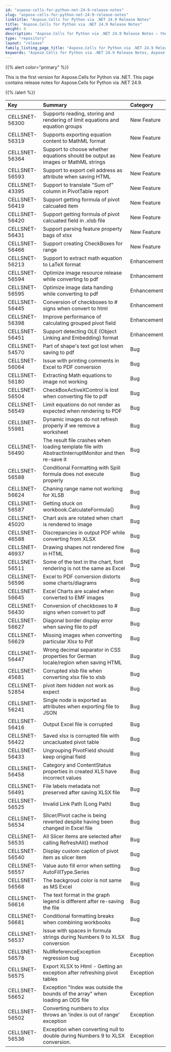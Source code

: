 ```yaml
---
id: "aspose-cells-for-python-net-24-9-release-notes"
slug: "aspose-cells-for-python-net-24-9-release-notes"
linktitle: "Aspose.Cells for Python via .NET 24.9 Release Notes"
title: "Aspose.Cells for Python via .NET 24.9 Release Notes"
weight: 4
description: "Aspose.Cells for Python via .NET 24.9 Release Notes – the latest enhancements, new features, and fixes."
type: "repository"
layout: "release"
family_listing_page_title: "Aspose.Cells for Python via .NET 24.9 Release Notes"
keywords: "Aspose.Cells for Python via .NET 24.9 Release Notes, Aspose.Cells for Python via .NET 24.9 updates and fixes"
---
```


{{% alert color="primary" %}} 

This is the first version for Aspose.Cells for Python via .NET.
This page contains release notes for Aspose.Cells for Python via .NET 24.9.

{{% /alert %}} 

|**Key**|**Summary**|**Category**|
| :- | :- | :- |
|CELLSNET-56300|Supports reading, storing and rendering of limit equations and equation groups|New Feature
|CELLSNET-56319|Supports exporting equation content to MathML format|New Feature
|CELLSNET-56364|Support to choose whether equations should be output as images or MathML strings|New Feature
|CELLSNET-56593|Support to export cell address as attribute when saving HTML|New Feature
|CELLSNET-43395|Support to translate "Sum of" column in PivotTable report|New Feature
|CELLSNET-56419|Support getting formula of pivot calcuated item|New Feature
|CELLSNET-56420|Support getting formula of pivot calcuated field in .xlsb file|New Feature
|CELLSNET-56431|Support parsing feature property bags of xlsx|New Feature
|CELLSNET-56466|Support creating CheckBoxes for range|New Feature
|CELLSNET-56213|Support to extract math equation to LaTeX format|Enhancement
|CELLSNET-56594|Optimize image resource release while converting to pdf|Enhancement
|CELLSNET-56595|Optimize image data handing while converting to pdf|Enhancement
|CELLSNET-56445|Conversion of checkboxes to # signs when convert to html|Enhancement
|CELLSNET-56398|Improve performance of calculating grouped pivot field|Enhancement
|CELLSNET-56451|Support detecting OLE (Object Linking and Embedding) format|Enhancement
|CELLSNET-54570|Part of shape's text got lost when saving to pdf|Bug
|CELLSNET-56064|Issue with printing comments in Excel to PDF conversion|Bug
|CELLSNET-56180|Extracting Math equations to image not working|Bug
|CELLSNET-56504|CheckBoxActiveXControl is lost when converting file to pdf|Bug
|CELLSNET-56549|Limit equations do not render as expected when rendering to PDF|Bug
|CELLSNET-55981|Dynamic images do not refresh properly if we remove a worksheet|Bug
|CELLSNET-56490|The result file crashes when loading template file with AbstractInterruptMonitor and then re-save it|Bug
|CELLSNET-56588|Conditional Formatting with Spill formula does not execute properly|Bug
|CELLSNET-56624|Chaning range name not working for XLSB|Bug
|CELLSNET-56587|Getting stuck on workbook.CalculateFormula()|Bug
|CELLSNET-45020|Chart axis are rotated when chart is rendered to image|Bug
|CELLSNET-46588|Discrepancies in output PDF while converting from XLSX|Bug
|CELLSNET-46937|Drawing shapes not rendered fine in HTML|Bug
|CELLSNET-56511|Some of the text in the chart, font rendering is not the same as Excel |Bug
|CELLSNET-56596|Excel to PDF conversion distorts some charts/diagrams|Bug
|CELLSNET-56645|Excel Charts are scaled when converted to EMF images |Bug
|CELLSNET-56430|Conversion of checkboxes to # signs when convert to pdf|Bug
|CELLSNET-56627|Diagonal border display error when saving file to pdf|Bug
|CELLSNET-56629|Missing images when converting particular Xlsx to Pdf|Bug
|CELLSNET-56447|Wrong decimal separator in CSS properties for German locale/region when saving HTML|Bug
|CELLSNET-45681|Corrupted xlsb file when converting xlsx file to xlsb|Bug
|CELLSNET-52854|pivot item hidden not work as expect|Bug
|CELLSNET-56241|Single node is exported as attributes when exporting file to JSON|Bug
|CELLSNET-56416|Output Excel file is corrupted|Bug
|CELLSNET-56422|Saved xlsx is corrupted file with uncacluated pivot table|Bug
|CELLSNET-56433|Ungrouping PivotField should keep original field|Bug
|CELLSNET-56458|Category and ContentStatus properties in created XLS have incorrect values|Bug
|CELLSNET-56491|File labels metadata not preserved after saving XLSX file |Bug
|CELLSNET-56525|Invalid Link Path (Long Path)|Bug
|CELLSNET-56534|Slicer/Pivot cache is being reverted despite having been changed in Excel file |Bug
|CELLSNET-56535|All Slicer items are selected after calling RefreshAll() method|Bug
|CELLSNET-56540|Display custom caption of pivot item as slicer item|Bug
|CELLSNET-56557|Value auto fill error when setting AutoFillType.Series|Bug
|CELLSNET-56568|The backgroud color is not same as MS Excel|Bug
|CELLSNET-56616|The text format in the graph legend is different after re-saving the file|Bug
|CELLSNET-56681|Conditional formatting breaks when combining workbooks |Bug
|CELLSNET-56537|Issue with spaces in formula strings during Numbers 9 to XLSX conversion|Bug
|CELLSNET-56578|NullReferenceException regression bug|Exception
|CELLSNET-56575|Export XLSX to Html - Getting an exception after refreshing pivot tables|Exception
|CELLSNET-56652|Exception "Index was outside the bounds of the array" when loading an ODS file|Exception
|CELLSNET-56502|Converting numbers to xlsx throws an 'index is out of range' exception|Exception
|CELLSNET-56536|Exception when converting null to double during Numbers 9 to XLSX conversion.|Exception